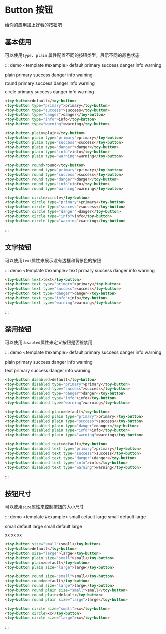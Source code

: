 # Button 按钮

给你的应用加上好看的按钮吧


## 基本使用

可以使用`type`、`plain` 属性配置不同的按钮类型，展示不同的颜色状态

::: demo
<template #example>
<toy-button>default</toy-button>
<toy-button type="primary">primary</toy-button>
<toy-button type="success">success</toy-button>
<toy-button type="danger">danger</toy-button>
<toy-button type="info">info</toy-button>
<toy-button type="warning">warning</toy-button>
<div style="margin:10px 0"></div>
<toy-button plain>plain</toy-button>
<toy-button plain type="primary">primary</toy-button>
<toy-button plain type="success">success</toy-button>
<toy-button plain type="danger">danger</toy-button>
<toy-button plain type="info">info</toy-button>
<toy-button plain type="warning">warning</toy-button>
<div style="margin:10px 0"></div>
<toy-button round>round</toy-button>
<toy-button round type="primary">primary</toy-button>
<toy-button round type="success">success</toy-button>
<toy-button round type="danger">danger</toy-button>
<toy-button round type="info">info</toy-button>
<toy-button round type="warning">warning</toy-button>
<div style="margin:10px 0"></div>
<toy-button circle>circle</toy-button>
<toy-button circle type="primary">primary</toy-button>
<toy-button circle type="success">success</toy-button>
<toy-button circle type="danger">danger</toy-button>
<toy-button circle type="info">info</toy-button>
<toy-button circle type="warning">warning</toy-button>
</template>


```html
<toy-button>default</toy-button>
<toy-button type="primary">primary</toy-button>
<toy-button type="success">success</toy-button>
<toy-button type="danger">danger</toy-button>
<toy-button type="info">info</toy-button>
<toy-button type="warning">warning</toy-button>

<toy-button plain>plain</toy-button>
<toy-button plain type="primary">primary</toy-button>
<toy-button plain type="success">success</toy-button>
<toy-button plain type="danger">danger</toy-button>
<toy-button plain type="info">info</toy-button>
<toy-button plain type="warning">warning</toy-button>

<toy-button round>round</toy-button>
<toy-button round type="primary">primary</toy-button>
<toy-button round type="success">success</toy-button>
<toy-button round type="danger">danger</toy-button>
<toy-button round type="info">info</toy-button>
<toy-button round type="warning">warning</toy-button>

<toy-button circle>circle</toy-button>
<toy-button circle type="primary">primary</toy-button>
<toy-button circle type="success">success</toy-button>
<toy-button circle type="danger">danger</toy-button>
<toy-button circle type="info">info</toy-button>
<toy-button circle type="warning">warning</toy-button>
```

:::


## 文字按钮

可以使用`text`属性来展示没有边框和背景色的按钮

::: demo
<template #example>
<toy-button text>text</toy-button>
<toy-button text type="primary">primary</toy-button>
<toy-button text type="success">success</toy-button>
<toy-button text type="danger">danger</toy-button>
<toy-button text type="info">info</toy-button>
<toy-button text type="warning">warning</toy-button>
</template>


```html
<toy-button text>text</toy-button>
<toy-button text type="primary">primary</toy-button>
<toy-button text type="success">success</toy-button>
<toy-button text type="danger">danger</toy-button>
<toy-button text type="info">info</toy-button>
<toy-button text type="warning">warning</toy-button>
```
:::


## 禁用按钮

可以使用`disabled`属性来定义按钮是否被禁用

::: demo
<template #example>
<toy-button disabled>default</toy-button>
<toy-button disabled type="primary">primary</toy-button>
<toy-button disabled type="success">success</toy-button>
<toy-button disabled type="danger">danger</toy-button>
<toy-button disabled type="info">info</toy-button>
<toy-button disabled type="warning">warning</toy-button>
<div style="margin:10px 0"></div>
<toy-button disabled plain>plain</toy-button>
<toy-button disabled plain type="primary">primary</toy-button>
<toy-button disabled plain type="success">success</toy-button>
<toy-button disabled plain type="danger">danger</toy-button>
<toy-button disabled plain type="info">info</toy-button>
<toy-button disabled plain type="warning">warning</toy-button>
<div style="margin:10px 0"></div>
<toy-button disabled text>text</toy-button>
<toy-button disabled text type="primary">primary</toy-button>
<toy-button disabled text type="success">success</toy-button>
<toy-button disabled text type="danger">danger</toy-button>
<toy-button disabled text type="info">info</toy-button>
<toy-button disabled text type="warning">warning</toy-button>
</template>


```html
<toy-button disabled>default</toy-button>
<toy-button disabled type="primary">primary</toy-button>
<toy-button disabled type="success">success</toy-button>
<toy-button disabled type="danger">danger</toy-button>
<toy-button disabled type="info">info</toy-button>
<toy-button disabled type="warning">warning</toy-button>

<toy-button disabled plain>default</toy-button>
<toy-button disabled plain type="primary">primary</toy-button>
<toy-button disabled plain type="success">success</toy-button>
<toy-button disabled plain type="danger">danger</toy-button>
<toy-button disabled plain type="info">info</toy-button>
<toy-button disabled plain type="warning">warning</toy-button>

<toy-button disabled text>default</toy-button>
<toy-button disabled text type="primary">primary</toy-button>
<toy-button disabled text type="success">success</toy-button>
<toy-button disabled text type="danger">danger</toy-button>
<toy-button disabled text type="info">info</toy-button>
<toy-button disabled text type="warning">warning</toy-button>
```
:::

## 按钮尺寸

可以使用`size`属性来控制按钮的大小尺寸

::: demo
<template #example>
<toy-button size="small">small</toy-button>
<toy-button>default</toy-button>
<toy-button size="large">large</toy-button>
<toy-button plain size="small">small</toy-button>
<toy-button plain>default</toy-button>
<toy-button plain size="large">large</toy-button>
<div style="margin:10px 0"></div>
<toy-button round size="small">small</toy-button>
<toy-button round>default</toy-button>
<toy-button round size="large">large</toy-button>
<toy-button round plain size="small">small</toy-button>
<toy-button round plain>default</toy-button>
<toy-button round plain size="large">large</toy-button>
<div style="margin:10px 0"></div>
<toy-button circle size="small">xx</toy-button>
<toy-button circle>xx</toy-button>
<toy-button circle size="large">xx</toy-button>
</template>


```html
<toy-button size="small">small</toy-button>
<toy-button>default</toy-button>
<toy-button size="large">large</toy-button>
<toy-button plain size="small">small</toy-button>
<toy-button plain>default</toy-button>
<toy-button plain size="large">large</toy-button>

<toy-button round size="small">small</toy-button>
<toy-button round>default</toy-button>
<toy-button round size="large">large</toy-button>
<toy-button round plain size="small">small</toy-button>
<toy-button round plain>default</toy-button>
<toy-button round plain size="large">large</toy-button>

<toy-button circle size="small">xx</toy-button>
<toy-button circle>xx</toy-button>
<toy-button circle size="large">xx</toy-button>
```
:::